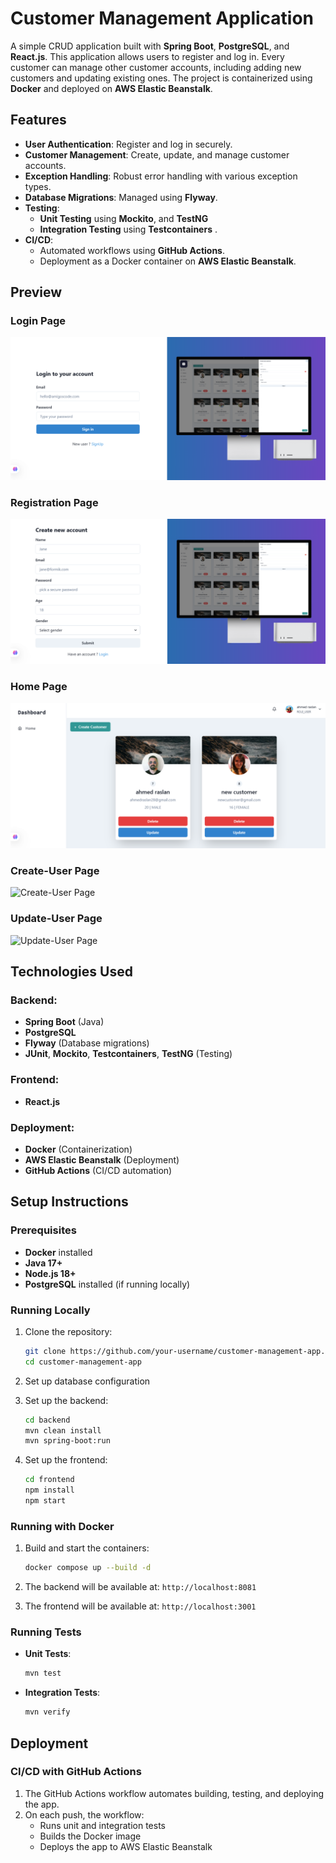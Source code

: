 # Customer Management Application

A simple CRUD application built with **Spring Boot**, **PostgreSQL**, and **React.js**. This application allows users to register and log in. Every customer can manage other customer accounts, including adding new customers and updating existing ones. The project is containerized using **Docker** and deployed on **AWS Elastic Beanstalk**.

## Features

- **User Authentication**: Register and log in securely.
- **Customer Management**: Create, update, and manage customer accounts.
- **Exception Handling**: Robust error handling with various exception types.
- **Database Migrations**: Managed using **Flyway**.
- **Testing**:
  - **Unit Testing** using **Mockito**, and **TestNG**
  - **Integration Testing** using **Testcontainers** .
- **CI/CD**:
  - Automated workflows using **GitHub Actions**.
  - Deployment as a Docker container on **AWS Elastic Beanstalk**.


## Preview

### Login Page
![Login Page](images/login.png)

### Registration Page
![SignUp Page](images/signup.png)

### Home Page 
![Home Page](images/home.png)

### Create-User Page  
![Create-User Page](images/createuser.png)

### Update-User Page  
![Update-User Page](images/updateuser.png)

## Technologies Used

### Backend:
- **Spring Boot** (Java)
- **PostgreSQL**
- **Flyway** (Database migrations)
- **JUnit**, **Mockito**, **Testcontainers**, **TestNG** (Testing)

### Frontend:
- **React.js**

### Deployment:
- **Docker** (Containerization)
- **AWS Elastic Beanstalk** (Deployment)
- **GitHub Actions** (CI/CD automation)

## Setup Instructions

### Prerequisites
- **Docker** installed
- **Java 17+**
- **Node.js 18+**
- **PostgreSQL** installed (if running locally)

### Running Locally

1. Clone the repository:
   ```sh
   git clone https://github.com/your-username/customer-management-app.git
   cd customer-management-app
   ```

2. Set up database configuration 
  

3. Set up the backend:
   ```sh
   cd backend
   mvn clean install
   mvn spring-boot:run
   ```

4. Set up the frontend:
   ```sh
   cd frontend
   npm install
   npm start
   ```

### Running with Docker

1. Build and start the containers:
   ```sh
   docker compose up --build -d
   ```

2. The backend will be available at: `http://localhost:8081`
3. The frontend will be available at: `http://localhost:3001`

### Running Tests

- **Unit Tests**:
  ```sh
  mvn test
  ```
- **Integration Tests**:
  ```sh
  mvn verify
  ```

## Deployment

### CI/CD with GitHub Actions

1. The GitHub Actions workflow automates building, testing, and deploying the app.
2. On each push, the workflow:
   - Runs unit and integration tests
   - Builds the Docker image
   - Deploys the app to AWS Elastic Beanstalk

